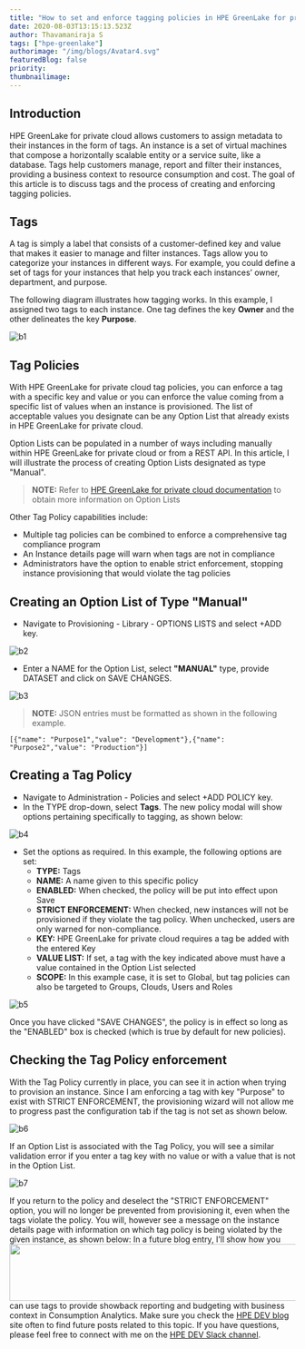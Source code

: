 ```yaml
---
title: "How to set and enforce tagging policies in HPE GreenLake for private cloud"
date: 2020-08-03T13:15:13.523Z
author: Thavamaniraja S 
tags: ["hpe-greenlake"]
authorimage: "/img/blogs/Avatar4.svg"
featuredBlog: false
priority:
thumbnailimage:
---
```

## Introduction
HPE GreenLake for private cloud allows customers to assign metadata to their instances in the form of tags. An instance is a set of virtual machines that compose a horizontally scalable entity or a service suite, like a database. Tags help customers manage, report and filter their instances, providing a business context to resource consumption and cost. The goal of this article is to discuss tags and the process of creating and enforcing tagging policies.  
            

## Tags
A tag is simply a label that consists of a customer-defined key and value that makes it easier to manage and filter instances. Tags allow you to categorize your instances in different ways. For example, you could define a set of tags for your instances that help you track each instances’ owner, department, and purpose. 
          
The following diagram illustrates how tagging works. In this example, I assigned two tags to each instance. One tag defines the key **Owner** and the other delineates the key **Purpose**.



![b1](https://hpe-developer-portal.s3.amazonaws.com/uploads/media/2020/7/b1-1596460810780.png)

## Tag Policies
With HPE GreenLake for private cloud tag policies, you can enforce a tag with a specific key and value or you can enforce the value coming from a specific list of values when an instance is provisioned. The list of acceptable values you designate can be any Option List that already exists in HPE GreenLake for private cloud.       
         
Option Lists can be populated in a number of ways including manually within HPE GreenLake for private cloud or from a REST API. In this article, I will illustrate the process of creating Option Lists designated as type "Manual".

>**NOTE:** Refer to [HPE GreenLake for private cloud documentation](https://cmpdocs.privatecloud.greenlake.hpe.com/en/latest/provisioning/library/library.html) to obtain more information on Option Lists

Other Tag Policy capabilities include:
- Multiple tag policies can be combined to enforce a comprehensive tag compliance program
- An Instance details page will warn when tags are not in compliance
- Administrators have the option to enable strict enforcement, stopping instance provisioning that would violate the tag policies


## Creating an Option List of Type "Manual"
*	Navigate to Provisioning - Library - OPTIONS LISTS and select +ADD key.


![b2](https://hpe-developer-portal.s3.amazonaws.com/uploads/media/2020/7/b2-1596460824531.png)

*	Enter a NAME for the Option List, select **"MANUAL"** type, provide DATASET and click on SAVE CHANGES.

![b3](https://hpe-developer-portal.s3.amazonaws.com/uploads/media/2020/7/b3-1596460832147.png)

>**NOTE:** JSON entries must be formatted as shown in the following example.    
>
```[{"name": "Purpose1","value": "Development"},{"name": "Purpose2","value": "Production"}]```


## Creating a Tag Policy
*	Navigate to Administration - Policies and select +ADD POLICY key.
*	In the TYPE drop-down, select **Tags**. The new policy modal will show options pertaining specifically to tagging, as shown below:


![b4](https://hpe-developer-portal.s3.amazonaws.com/uploads/media/2020/7/b4-1596460839745.png)

* Set the options as required. In this example, the following options are set: 
  * **TYPE:** Tags
  * **NAME:** A name given to this specific policy
  * **ENABLED:** When checked, the policy will be put into effect upon Save
  * **STRICT ENFORCEMENT:** When checked, new instances will not be provisioned if they violate the tag policy. When unchecked, users are only warned for non-compliance.
  * **KEY:** HPE GreenLake for private cloud requires a tag be added with the entered Key
  * **VALUE LIST:** If set, a tag with the key indicated above must have a value contained in the Option List selected
  * **SCOPE:** In this example case, it is set to Global, but tag policies can also be targeted to Groups, Clouds, Users and Roles


![b5](https://hpe-developer-portal.s3.amazonaws.com/uploads/media/2020/7/b5-1596460846266.png)

Once you have clicked "SAVE CHANGES", the policy is in effect so long as the "ENABLED" box is checked (which is true by default for new policies).


## Checking the Tag Policy enforcement
With the Tag Policy currently in place, you can see it in action when trying to provision an instance. Since I am enforcing a tag with key "Purpose" to exist with STRICT ENFORCEMENT, the provisioning wizard will not allow me to progress past the configuration tab if the tag is not set as shown below.


![b6](https://hpe-developer-portal.s3.amazonaws.com/uploads/media/2020/7/b6-1596460852753.png)

If an Option List is associated with the Tag Policy, you will see a similar validation error if you enter a tag key with no value or with a value that is not in the Option List.

![b7](https://hpe-developer-portal.s3.amazonaws.com/uploads/media/2020/7/b7-1596460859332.png)

If you return to the policy and deselect the "STRICT ENFORCEMENT" option, you will no longer be prevented from provisioning it, even when the tags violate the policy. You will, however see a message on the instance details page with information on which tag policy is being violated by the given instance, as shown below:<img src="/uploads/media/2020/7/b8-1596470828071.png" height="100" width="700" align="left">     In a future blog entry, I’ll show how you can use tags to provide showback reporting and budgeting with business context in Consumption Analytics. Make sure you check the [HPE DEV blog](https://developer.hpe.com/blog) site often to find future posts related to this topic. If you have questions, please feel free to connect with me on the [HPE DEV Slack channel](https://slack.hpedev.io/).
                 

